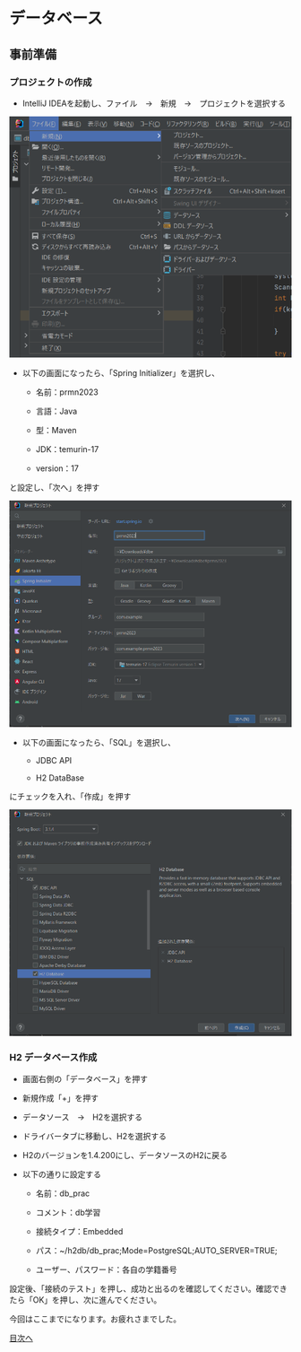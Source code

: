 # データベース
## 事前準備
### プロジェクトの作成
- IntelliJ IDEAを起動し、ファイル　→　新規　→　プロジェクトを選択する
  
  

![image](https://github.com/Shodaiki/2022prmna/blob/main/%E3%82%B9%E3%82%AF%E3%83%AA%E3%83%BC%E3%83%B3%E3%82%B7%E3%83%A7%E3%83%83%E3%83%88%202023-10-16%20131056.png)
  
 

- 以下の画面になったら、「Spring Initializer」を選択し、


    - 名前：prmn2023


    - 言語：Java


    - 型：Maven


    - JDK：temurin-17


    - version：17


と設定し、「次へ」を押す
  
  
 
![image](https://github.com/Shodaiki/2022prmna/blob/main/%E3%82%B9%E3%82%AF%E3%83%AA%E3%83%BC%E3%83%B3%E3%82%B7%E3%83%A7%E3%83%83%E3%83%88%202023-10-16%20134331.png)
  
  
  
  
- 以下の画面になったら、「SQL」を選択し、


    - JDBC API


    - H2 DataBase


にチェックを入れ、「作成」を押す
  
  
 
  
![image](https://github.com/Shodaiki/2022prmna/blob/main/%E3%82%B9%E3%82%AF%E3%83%AA%E3%83%BC%E3%83%B3%E3%82%B7%E3%83%A7%E3%83%83%E3%83%88%202023-10-16%20134825.png)



### H2 データベース作成
- 画面右側の「データベース」を押す

- 新規作成「+」を押す

- データソース　→　H2を選択する

- ドライバータブに移動し、H2を選択する

- H2のバージョンを1.4.200にし、データソースのH2に戻る

- 以下の通りに設定する

    - 名前：db_prac

    - コメント：db学習

    - 接続タイプ：Embedded

    - パス：~/h2db/db_prac;Mode=PostgreSQL;AUTO_SERVER=TRUE;

    - ユーザー、パスワード：各自の学籍番号

設定後、「接続のテスト」を押し、成功と出るのを確認してください。確認できたら「OK」を押し、次に進んでください。


今回はここまでになります。お疲れさまでした。

[目次へ](../README.md)

